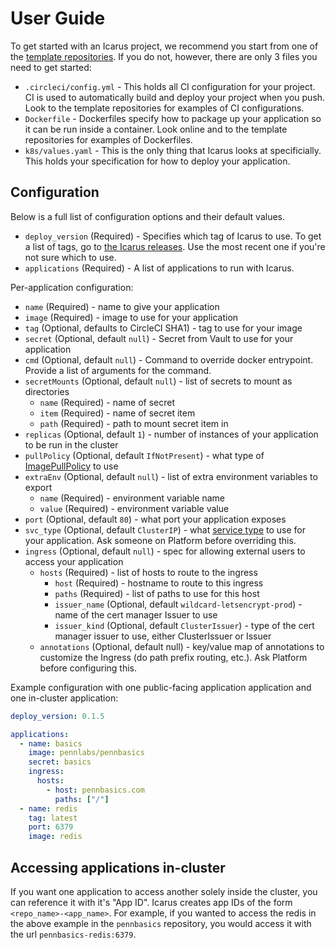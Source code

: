 # User Guide

To get started with an Icarus project, we recommend you start from one of the [template repositories](https://github.com/pennlabs/templates). If you do not, however, there are only 3 files you need to get started:

- `.circleci/config.yml` - This holds all CI configuration for your project. CI is used to automatically build and deploy your project when you push. Look to the template repositories for examples of CI configurations.
- `Dockerfile` - Dockerfiles specify how to package up your application so it can be run inside a container. Look online and to the template repositories for examples of Dockerfiles.
- `k8s/values.yaml` - This is the only thing that Icarus looks at specificially. This holds your specification for how to deploy your application.

## Configuration

Below is a full list of configuration options and their default values.

- `deploy_version` (Required) - Specifies which tag of Icarus to use. To get a list of tags, go to [the Icarus releases](https://github.com/pennlabs/icarus/releases). Use the most recent one if you're not sure which to use.
- `applications` (Required) - A list of applications to run with Icarus.

Per-application configuration:

- `name` (Required) - name to give your application
- `image` (Required) - image to use for your application
- `tag` (Optional, defaults to CircleCI SHA1) - tag to use for your image
- `secret` (Optional, default `null`) - Secret from Vault to use for your application
- `cmd` (Optional, default `null`) - Command to override docker entrypoint. Provide a list of arguments for the command.
- `secretMounts` (Optional, default `null`) - list of secrets to mount as directories
  - `name` (Required) - name of secret
  - `item` (Required) - name of secret item
  - `path` (Required) - path to mount secret item in
- `replicas` (Optional, default `1`) - number of instances of your application to be run in the cluster
- `pullPolicy` (Optional, default `IfNotPresent`) - what type of [ImagePullPolicy](https://kubernetes.io/docs/concepts/containers/images/#updating-images) to use
- `extraEnv` (Optional, default `null`) - list of extra environment variables to export
  - `name` (Required) - environment variable name
  - `value` (Required) - environment variable value
- `port` (Optional, default `80`) - what port your application exposes
- `svc_type` (Optional, default `ClusterIP`) - what [service type](https://kubernetes.io/docs/concepts/services-networking/service/#publishing-services-service-types) to use for your application. Ask someone on Platform before overriding this.
- `ingress` (Optional, default `null`) - spec for allowing external users to access your application
  - `hosts` (Required) - list of hosts to route to the ingress
    - `host` (Required) - hostname to route to this ingress
    - `paths` (Required) - list of paths to use for this host
    - `issuer_name` (Optional, default `wildcard-letsencrypt-prod`) - name of the cert manager Issuer to use
    - `issuer_kind` (Optional, default `ClusterIssuer`) - type of the cert manager issuer to use, either ClusterIssuer or Issuer
  - `annotations` (Optional, default null) - key/value map of annotations to customize the Ingress (do path prefix routing, etc.). Ask Platform before configuring this.

Example configuration with one public-facing application application and one in-cluster application:

```yaml
deploy_version: 0.1.5

applications:
  - name: basics
    image: pennlabs/pennbasics
    secret: basics
    ingress:
      hosts:
        - host: pennbasics.com
          paths: ["/"]
  - name: redis
    tag: latest
    port: 6379
    image: redis
```

## Accessing applications in-cluster

If you want one application to access another solely inside the cluster, you can reference it with it's "App ID". Icarus creates app IDs of the form `<repo_name>-<app_name>`. For example, if you wanted to access the redis in the above example in the `pennbasics` repository, you would access it with the url `pennbasics-redis:6379`.
